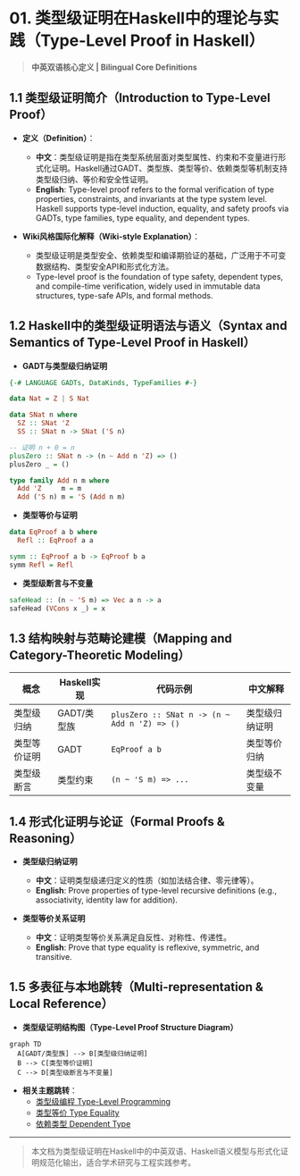 # 01. 类型级证明在Haskell中的理论与实践（Type-Level Proof in Haskell）

> **中英双语核心定义 | Bilingual Core Definitions**

## 1.1 类型级证明简介（Introduction to Type-Level Proof）

- **定义（Definition）**：
  - **中文**：类型级证明是指在类型系统层面对类型属性、约束和不变量进行形式化证明。Haskell通过GADT、类型族、类型等价、依赖类型等机制支持类型级归纳、等价和安全性证明。
  - **English**: Type-level proof refers to the formal verification of type properties, constraints, and invariants at the type system level. Haskell supports type-level induction, equality, and safety proofs via GADTs, type families, type equality, and dependent types.

- **Wiki风格国际化解释（Wiki-style Explanation）**：
  - 类型级证明是类型安全、依赖类型和编译期验证的基础，广泛用于不可变数据结构、类型安全API和形式化方法。
  - Type-level proof is the foundation of type safety, dependent types, and compile-time verification, widely used in immutable data structures, type-safe APIs, and formal methods.

## 1.2 Haskell中的类型级证明语法与语义（Syntax and Semantics of Type-Level Proof in Haskell）

- **GADT与类型级归纳证明**

```haskell
{-# LANGUAGE GADTs, DataKinds, TypeFamilies #-}

data Nat = Z | S Nat

data SNat n where
  SZ :: SNat 'Z
  SS :: SNat n -> SNat ('S n)

-- 证明 n + 0 = n
plusZero :: SNat n -> (n ~ Add n 'Z) => ()
plusZero _ = ()

type family Add n m where
  Add 'Z     m = m
  Add ('S n) m = 'S (Add n m)
```

- **类型等价与证明**

```haskell
data EqProof a b where
  Refl :: EqProof a a

symm :: EqProof a b -> EqProof b a
symm Refl = Refl
```

- **类型级断言与不变量**

```haskell
safeHead :: (n ~ 'S m) => Vec a n -> a
safeHead (VCons x _) = x
```

## 1.3 结构映射与范畴论建模（Mapping and Category-Theoretic Modeling）

| 概念 | Haskell实现 | 代码示例 | 中文解释 |
|------|-------------|----------|----------|
| 类型级归纳 | GADT/类型族 | `plusZero :: SNat n -> (n ~ Add n 'Z) => ()` | 类型级归纳证明 |
| 类型等价证明 | GADT | `EqProof a b` | 类型等价归纳 |
| 类型级断言 | 类型约束 | `(n ~ 'S m) => ...` | 类型级不变量 |

## 1.4 形式化证明与论证（Formal Proofs & Reasoning）

- **类型级归纳证明**
  - **中文**：证明类型级递归定义的性质（如加法结合律、零元律等）。
  - **English**: Prove properties of type-level recursive definitions (e.g., associativity, identity law for addition).

- **类型等价关系证明**
  - **中文**：证明类型等价关系满足自反性、对称性、传递性。
  - **English**: Prove that type equality is reflexive, symmetric, and transitive.

## 1.5 多表征与本地跳转（Multi-representation & Local Reference）

- **类型级证明结构图（Type-Level Proof Structure Diagram）**

```mermaid
graph TD
  A[GADT/类型族] --> B[类型级归纳证明]
  B --> C[类型等价证明]
  C --> D[类型级断言与不变量]
```

- **相关主题跳转**：
  - [类型级编程 Type-Level Programming](./01-Type-Level-Programming.md)
  - [类型等价 Type Equality](./01-Type-Equality.md)
  - [依赖类型 Dependent Type](./01-Dependent-Type.md)

---

> 本文档为类型级证明在Haskell中的中英双语、Haskell语义模型与形式化证明规范化输出，适合学术研究与工程实践参考。
